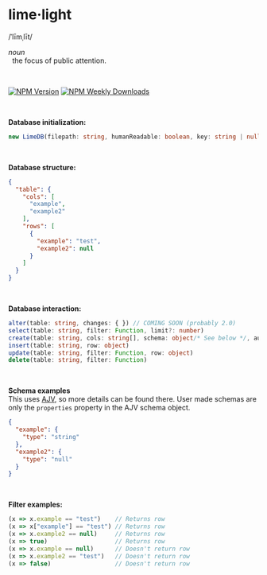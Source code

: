 [Reference]: <> (https://github.com/mysqljs/mysql)

# lime·light
/ˈlīmˌlīt/

_noun_
<br>
&nbsp;&nbsp;the focus of public attention.

<br>

[![NPM Version](https://img.shields.io/npm/v/limelightdb.svg)](https://github.com/imaperson1060/limelight)
[![NPM Weekly Downloads](https://img.shields.io/npm/dw/limelightdb)](https://github.com/imaperson1060/limelight)

<br>

**Database initialization:**
```ts
new LimeDB(filepath: string, humanReadable: boolean, key: string | null).initialize();
```

<br>

**Database structure:**
```json
{
  "table": {
    "cols": [
      "example",
      "example2"
    ],
    "rows": [
      {
        "example": "test",
        "example2": null
      }
    ]
  }
}
```

<br>

**Database interaction:**
```ts
alter(table: string, changes: { }) // COMING SOON (probably 2.0)
select(table: string, filter: Function, limit?: number)
create(table: string, cols: string[], schema: object/* See below */, autoID: boolean) // AUTO ID COMING SOON (probably 1.1)
insert(table: string, row: object)
update(table: string, filter: Function, row: object)
delete(table: string, filter: Function)
```

<br>

**Schema examples**
<br>
This uses [AJV](https://ajv.js.org), so more details can be found there. User made schemas are only the `properties` property in the AJV schema object.
```json
{
  "example": {
    "type": "string"
  },
  "example2": {
    "type": "null"
  }
}
```


<br>

**Filter examples:**
```ts
(x => x.example == "test")    // Returns row
(x => x["example"] == "test") // Returns row
(x => x.example2 == null)     // Returns row
(x => true)                   // Returns row
(x => x.example == null)      // Doesn't return row
(x => x.example2 == "test")   // Doesn't return row
(x => false)                  // Doesn't return row
```